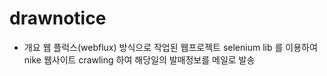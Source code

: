 # drawnotice
- 개요 
  웹 플럭스(webflux) 방식으로 작업된 웹프로젝트 
  selenium  lib 를 이용하여 nike 웹사이트 crawling 하여 해당일의 발매정보를 메일로 발송 

 
  
  

